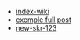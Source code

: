 - [index-wiki](./Wiki/index.md)
- [exemple full post](../exemple.md)
- [new-skr-123](../new%20skr%20123.md)